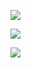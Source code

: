 [![](https://readme-typing-svg.herokuapp.com?color=%2336BCF7&lines=Hi!+I+am+mabter)](https://git.io/typing-svg) 

[![](https://readme-typing-svg.herokuapp.com?color=%2336BCF7&lines=I'm+learning+html\++css+python)](https://git.io/typing-svg) 

![](https://github-profile-summary-cards.vercel.app/api/cards/profile-details?username=Mabter&theme=solarized_dark)
<!---
Mabter/Mabter is a ✨ special ✨ repository because its `README.md` (this file) appears on your GitHub profile.
You can click the Preview link to take a look at your changes.
--->
